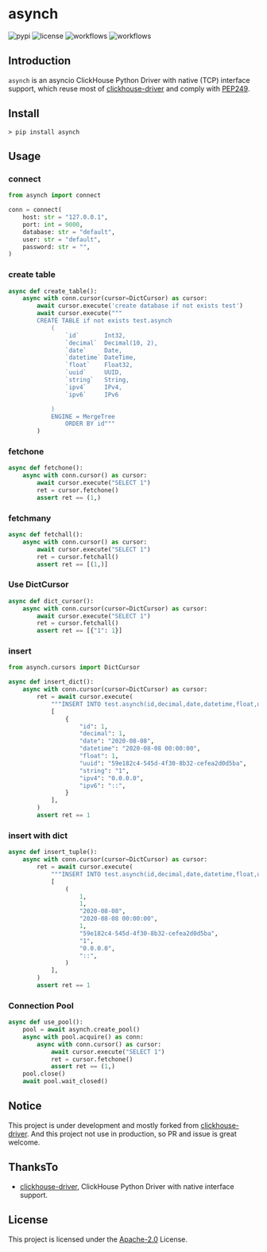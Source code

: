 # asynch

![pypi](https://img.shields.io/pypi/v/asynch.svg?style=flat)
![license](https://img.shields.io/github/license/long2ice/asynch)
![workflows](https://github.com/long2ice/asynch/workflows/pypi/badge.svg)
![workflows](https://github.com/long2ice/asynch/workflows/ci/badge.svg)

## Introduction

`asynch` is an asyncio ClickHouse Python Driver with native (TCP) interface support, which reuse most of [clickhouse-driver](https://github.com/mymarilyn/clickhouse-driver) and comply with [PEP249](https://www.python.org/dev/peps/pep-0249/).

## Install

```shell
> pip install asynch
```

## Usage

### connect

```python
from asynch import connect

conn = connect(
    host: str = "127.0.0.1",
    port: int = 9000,
    database: str = "default",
    user: str = "default",
    password: str = "",
)
```

### create table

```python
async def create_table():
    async with conn.cursor(cursor=DictCursor) as cursor:
        await cursor.execute('create database if not exists test')
        await cursor.execute("""
        CREATE TABLE if not exists test.asynch
            (
                `id`       Int32,
                `decimal`  Decimal(10, 2),
                `date`     Date,
                `datetime` DateTime,
                `float`    Float32,
                `uuid`     UUID,
                `string`   String,
                `ipv4`     IPv4,
                `ipv6`     IPv6

            )
            ENGINE = MergeTree
                ORDER BY id"""
        )
```

### fetchone

```python
async def fetchone():
    async with conn.cursor() as cursor:
        await cursor.execute("SELECT 1")
        ret = cursor.fetchone()
        assert ret == (1,)
```

### fetchmany

```python
async def fetchall():
    async with conn.cursor() as cursor:
        await cursor.execute("SELECT 1")
        ret = cursor.fetchall()
        assert ret == [(1,)]
```

### Use DictCursor

```python
async def dict_cursor():
    async with conn.cursor(cursor=DictCursor) as cursor:
        await cursor.execute("SELECT 1")
        ret = cursor.fetchall()
        assert ret == [{"1": 1}]
```

### insert

```python
from asynch.cursors import DictCursor

async def insert_dict():
    async with conn.cursor(cursor=DictCursor) as cursor:
        ret = await cursor.execute(
            """INSERT INTO test.asynch(id,decimal,date,datetime,float,uuid,string,ipv4,ipv6) VALUES""",
            [
                {
                    "id": 1,
                    "decimal": 1,
                    "date": "2020-08-08",
                    "datetime": "2020-08-08 00:00:00",
                    "float": 1,
                    "uuid": "59e182c4-545d-4f30-8b32-cefea2d0d5ba",
                    "string": "1",
                    "ipv4": "0.0.0.0",
                    "ipv6": "::",
                }
            ],
        )
        assert ret == 1
```

### insert with dict

```python
async def insert_tuple():
    async with conn.cursor(cursor=DictCursor) as cursor:
        ret = await cursor.execute(
            """INSERT INTO test.asynch(id,decimal,date,datetime,float,uuid,string,ipv4,ipv6) VALUES""",
            [
                (
                    1,
                    1,
                    "2020-08-08",
                    "2020-08-08 00:00:00",
                    1,
                    "59e182c4-545d-4f30-8b32-cefea2d0d5ba",
                    "1",
                    "0.0.0.0",
                    "::",
                )
            ],
        )
        assert ret == 1
```

### Connection Pool

```python
async def use_pool():
    pool = await asynch.create_pool()
    async with pool.acquire() as conn:
        async with conn.cursor() as cursor:
            await cursor.execute("SELECT 1")
            ret = cursor.fetchone()
            assert ret == (1,)
    pool.close()
    await pool.wait_closed()
```

## Notice

This project is under development and mostly forked from [clickhouse-driver](https://github.com/mymarilyn/clickhouse-driver). And this project not use in production, so PR and issue is great welcome.

## ThanksTo

- [clickhouse-driver](https://github.com/mymarilyn/clickhouse-driver), ClickHouse Python Driver with native interface support.

## License

This project is licensed under the [Apache-2.0](https://github.com/long2ice/asynch/blob/master/LICENSE) License.
